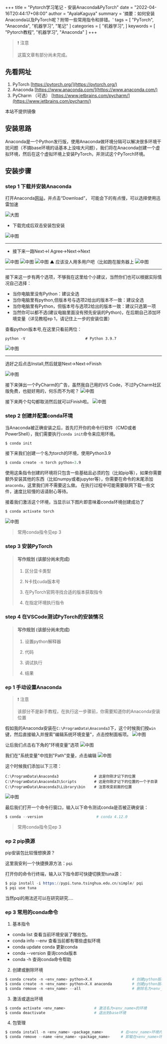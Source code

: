 +++
title = "Pytorch学习笔记 - 安装Anaconda&PyTorch"
date = "2022-04-16T20:44:17+08:00"
author = "AyalaKaguya"
summary = '摘要：如何安装Anaconda以及PyTorch呢？附带一些常用指令和排错。'
tags = [
    "PyTorch",
    "Anaconda",
    "机器学习",
    "笔记"
]
categories = [
    "机器学习",
]
keywords = [
    "Pytorch教程",
    "机器学习",
    "Anaconda"
]
+++

> ❗ 注意
>
> 这篇文章有部分尚未完成。

 ## 先看网址

1. PyTorch [https://pytorch.org/](https://pytorch.org/)
2. Anaconda [https://www.anaconda.com/](https://www.anaconda.com/)
3. PyCharm （可选） [https://www.jetbrains.com/pycharm/](https://www.jetbrains.com/pycharm/)


本站不提供镜像

## 安装思路

Anaconda是一个Python发行版，使用Anaconda做环境分隔可以解决很多环境干扰问题（不搞base环境的话基本上没啥大问题），我们将在Anaconda创建一个虚拟环境，然后在这个虚拟环境上安装PyTorch，并测试这个PyTorch环境。

## 安装步骤

### step 1 下载并安装Anaconda

打开Anaconda[网站](https://www.anaconda.com/)，并点击“Download”，
可能会下的有点慢，可以选择使用迅雷加速

![大图](/images/torchle01/20220416210426.png "Anaconda网站")

 - 下载完成后双击安装包安装

![中图](/images/torchle01/20220416211225.png "Anaconda安装包")

-----

 - 接下来一路Next->I Agree->Next->Next

![中图](/images/torchle01/20220416211518.png "Anaconda安装1")
![中图](/images/torchle01/20220416211524.png "Anaconda安装2")
![中图](/images/torchle01/20220416211531.png "Anaconda安装3")
▲ 应该没人用多用户吧（比如跑在服务器上
![中图](/images/torchle01/20220416211542.png "Anaconda安装4")

-----

接下来这一步有两个选项，不够我在这里给个小建议，当然你们也可以根据实际情况自己选择：
 - 当你电脑里没有Python：建议全选
 - 当你电脑里有python,但版本号与选项2给出的版本不一致：建议全选
 - 当你电脑里有Python，但版本号与选项2给出的版本一致：建议只选第一项
 - 当然你可以都不选(建议电脑里面没有预先安装的Python)，在后期自己添加环境变量（详见教程ep 1，请记住上一步的安装位置）

查看python版本号,在这里只看前两位：
```
python -V                           # Python 3.9.7
```

![中图](/images/torchle01/20220416211557.png "Anaconda安装5")

-----

选好之后点击Install,然后就是Next->Next->Finish

![中图](/images/torchle01/20220416213304.png "Anaconda安装6")

接下来弹出一个PyCharm的广告，虽然我自己用的VS Code，不过PyCharm社区版免费，也挺好用的，何乐而不为呢？
![中图](/images/torchle01/20220416213511.png "Anaconda安装7")

接下来两个勾勾都取消然后就可以Finish啦。
![中图](/images/torchle01/20220416213519.png "Anaconda安装8")

### step 2 创建并配置conda环境

当Anaconda被正确安装之后，首先打开你的命令行软件（CMD或者PowerShell），我们需要执行`conda init`命令来应用环境。

```S
$ conda init
```

接下来我们创建一个名为torch的环境，使用Python3.9

```S
$ conda create -n torch python=3.9
```

使用这条指令创建的环境将只包含一些基础且必须的包（比如pip等），如果你需要额外安装其他的东西（比如numpy或者jupyter等），你需要在命令的末尾添加`anaconda`，这里我们并不需要这么做。
在执行过程中可能需要联网下载一些文件，速度比较慢的话请耐心等待。

接着我们激活这个环境，当显示以下图片即意味着conda环境创建成功了
```S
$ conda activate torch
```

![中图](/images/torchle01/20220416223632.png "Anaconda安装13")

> 常用conda指令见ep 3

### step 3 安装PyTorch

> #### 写作规划 (该部分尚未完成)
>
> 1. 区分显卡类型
> 
> 2. N卡找cuda版本号
> 
> 3. 在PyTorch官网寻找合适的版本获取指令
> 
> 4. 在指定环境执行指令

### step 4 在VSCode测试PyTorch的安装情况

> #### 写作规划 (该部分尚未完成)
>
> 1. 设置python解释器
> 
> 2. 代码
> 
> 3. 调试执行
> 
> 4. 结果

### ep 1 手动设置Anaconda

> ❗ 注意
>
> 该部分不是新手教程，在执行这一步骤前，你需要知道你的Anaconda安装位置

假如我的Anaconda安装在`C:\ProgramData\Anaconda3`下，这个时候我们按`win`键，然后直接输入并搜索"编辑系统环境变量"，点击控制面板项。
![中图](/images/torchle01/20220416215540.png "Anaconda安装9")

让后我们点击右下角的"环境变量"选项
![中图](/images/torchle01/20220416215823.png "Anaconda安装10")

我们在"系统变量"中找到"Path"变量，点击编辑
![中图](/images/torchle01/20220416220157.png "Anaconda安装11")

这个时候我们添加以下三项：
```
C:\ProgramData\Anaconda3                # 这是你刚才记下的位置
C:\ProgramData\Anaconda3\Scripts        # 这是你刚才记下的位置的一个子目录
C:\ProgramData\Anaconda3\Library\bin    # 注意改变前面的位置
```
![中图](/images/torchle01/20220416220433.png "Anaconda安装12")

最后我们打开一个命令行窗口，输入以下命令测试conda是否被正确安装：
```S
$ conda --version                        # conda 4.12.0
```

> 常用conda指令见ep 3

### ep 2 pip换源

pip安装包比较慢想换源？

这里我安利一个快捷换源方法：`pqi`

打开你的命令行终端，输入以下指令即可快捷切换至tuna源：

```S
$ pip install -i https://pypi.tuna.tsinghua.edu.cn/simple/ pqi
$ pqi use tuna
```

当然pqi的用法还可以在研究研究....

### ep 3 常用的conda命令

1. 基本指令

 - conda list           查看当前环境安装了哪些包。
 - conda info --env     查看当前都有哪些虚拟环境
 - conda update conda   更新conda
 - conda --version      查询conda版本
 - conda -h             查询conda命令帮助

2. 创建或删除环境

```S
$ conda create -n <env_name> python=X.X                  # 创建python版本为X.X、名字为<env_name>的虚拟环境
$ conda create -n <env_name> python=X.X anaconda         # 创建python版本为X.X、名字为<env_name>的虚拟环境，附带常用包
$ conda remove -n <env_name> --all                       # 删除名为<env_name>的环境及环境下所有的包
```

3. 激活或退出环境

```S
$ conda activate <env_name>             # 激活名为<env_name>的环境
$ conda deactivate                      # 退出到base环境
```

4. 包管理

```S
$ conda install -n <env_name> <package_name>        # 在<env_name>环境内安装名为<package_name>的包
$ conda remove --name <env_name> <package_name>     # 卸载在<env_name>环境内名为<package_name>的包
```